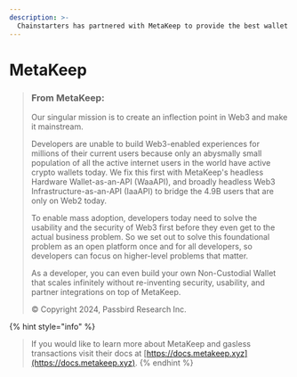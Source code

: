 ```yaml
---
description: >-
  Chainstarters has partnered with MetaKeep to provide the best wallet experience available.
---
```


# MetaKeep

> ### From MetaKeep:
>
> Our singular mission is to create an inflection point in Web3 and make it mainstream.
>
> Developers are unable to build Web3-enabled experiences for millions of their current users because only an abysmally small population of all the active internet users in the world have active crypto wallets today. We fix this first with MetaKeep's headless Hardware Wallet-as-an-API (WaaAPI), and broadly headless Web3 Infrastructure-as-an-API (IaaAPI) to bridge the 4.9B users that are only on Web2 today.
>
> To enable mass adoption, developers today need to solve the usability and the security of Web3 first before they even get to the actual business problem. So we set out to solve this foundational problem as an open platform once and for all developers, so developers can focus on higher-level problems that matter.
>
> As a developer, you can even build your own Non-Custodial Wallet that scales infinitely without re-inventing security, usability, and partner integrations on top of MetaKeep.
>
> © Copyright 2024, Passbird Research Inc.

{% hint style="info" %}
> If you would like to learn more about MetaKeep and gasless transactions visit their docs at [https://docs.metakeep.xyz](https://docs.metakeep.xyz).
{% endhint %}
